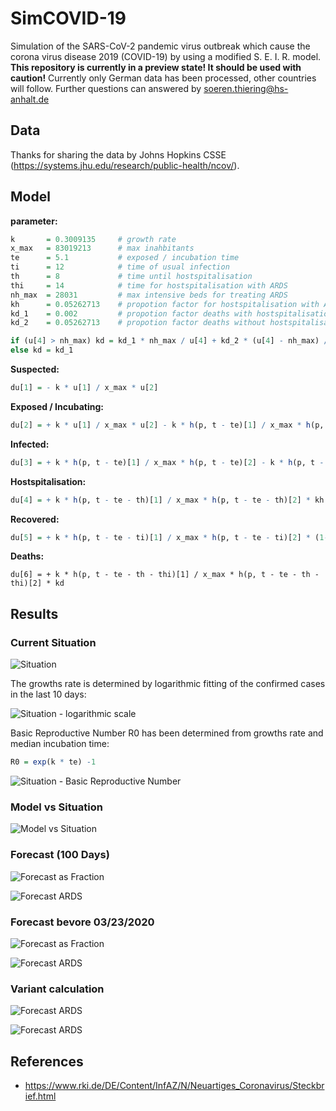 # SimCOVID-19

Simulation of the SARS-CoV-2 pandemic virus outbreak which cause the corona virus disease 2019 (COVID-19) by using a modified S. E. I. R. model.
**This repository is currently in a preview state! It should be used with caution!** Currently only German data has been processed, other countries will follow. Further questions can answered by <soeren.thiering@hs-anhalt.de>

## Data

Thanks for sharing the data by Johns Hopkins CSSE (<https://systems.jhu.edu/research/public-health/ncov/>).

## Model

**parameter:**

```R
k       = 0.3009135     # growth rate
x_max   = 83019213      # max inahbitants
te      = 5.1           # exposed / incubation time 
ti      = 12            # time of usual infection
th      = 8             # time until hostspitalisation
thi     = 14            # time for hostspitalisation with ARDS
nh_max  = 28031         # max intensive beds for treating ARDS
kh      = 0.05262713    # propotion factor for hostspitalisation with ARDS
kd_1    = 0.002         # propotion factor deaths with hostspitalisation
kd_2    = 0.05262713    # propotion factor deaths without hostspitalisation
```

```R
if (u[4] > nh_max) kd = kd_1 * nh_max / u[4] + kd_2 * (u[4] - nh_max) / u[4]
else kd = kd_1
```

**Suspected:**

```R
du[1] = - k * u[1] / x_max * u[2]
```

**Exposed / Incubating:**

```R
du[2] = + k * u[1] / x_max * u[2] - k * h(p, t - te)[1] / x_max * h(p, t - te)[2] 
```

**Infected:**

```R
du[3] = + k * h(p, t - te)[1] / x_max * h(p, t - te)[2] - k * h(p, t - te - ti)[1] / x_max * h(p, t - te - ti)[2] * (1-kh)  - k * h(p, t - te - th)[1] / x_max * h(p, t - te - th)[2] * kh
```

**Hostspitalisation:**

```R
du[4] = + k * h(p, t - te - th)[1] / x_max * h(p, t - te - th)[2] * kh - k * h(p, t - te - th - thi)[1] / x_max * h(p, t - te - th - thi)[2] * kh
```

**Recovered:**

```R
du[5] = + k * h(p, t - te - ti)[1] / x_max * h(p, t - te - ti)[2] * (1-kh) + k * h(p, t - te - th - thi)[1] / x_max * h(p, t - te - th - thi)[2] * (kh - kd)
```

**Deaths:**

```
du[6] = + k * h(p, t - te - th - thi)[1] / x_max * h(p, t - te - th - thi)[2] * kd
```

## Results

### Current Situation

![Situation](Situation-1.png)

The growths rate is determined by logarithmic fitting of the confirmed cases in the last 10 days:

![Situation - logarithmic scale](Situation-2.png)

Basic Reproductive Number R0 has been determined from growths rate and median incubation time:

```R
R0 = exp(k * te) -1
```

![Situation - Basic Reproductive Number](Situation-3.png)

### Model vs Situation

![Model vs Situation](Model_vs_Situation-1.png)

### Forecast (100 Days)

![Forecast as Fraction](Forecast-2.png)

![Forecast ARDS](Forecast-ARDS-2.png)

### Forecast bevore 03/23/2020

![Forecast as Fraction](Forecast-2-old.png)

![Forecast ARDS](Forecast-ARDS-2-old.png)

### Variant calculation

![Forecast ARDS](Forecast-ARDS-3.png)

![Forecast ARDS](Forecast-ARDS-4.png)

## References

* <https://www.rki.de/DE/Content/InfAZ/N/Neuartiges_Coronavirus/Steckbrief.html>
